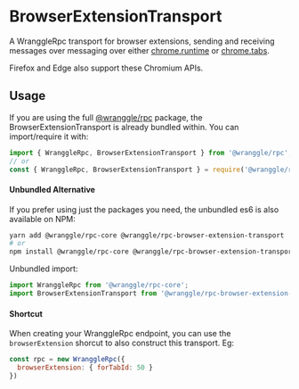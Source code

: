 # BrowserExtensionTransport

A WranggleRpc transport for browser extensions, sending and receiving messages over
messaging over either [chrome.runtime](https://developer.chrome.com/apps/runtime) or [chrome.tabs](https://developer.chrome.com/extensions/tabs).

Firefox and Edge also support these Chromium APIs. 


## Usage 

If you are using the full [@wranggle/rpc](https://www.npmjs.com/package/@wranggle/rpc) package, the BrowserExtensionTransport is already
 bundled within. You can import/require it with: 

```javascript
import { WranggleRpc, BrowserExtensionTransport } from '@wranggle/rpc';
// or
const { WranggleRpc, BrowserExtensionTransport } = require('@wranggle/rpc');
```

#### Unbundled Alternative
If you prefer using just the packages you need, the unbundled es6 is also available on NPM:

```bash
yarn add @wranggle/rpc-core @wranggle/rpc-browser-extension-transport
# or
npm install @wranggle/rpc-core @wranggle/rpc-browser-extension-transport 
```

Unbundled import:
```javascript
import WranggleRpc from '@wranggle/rpc-core';
import BrowserExtensionTransport from '@wranggle/rpc-browser-extension-transport';
```

#### Shortcut
When creating your WranggleRpc endpoint, you can use the `browserExtension` shorcut to also construct this transport. Eg:

```javascript
const rpc = new WranggleRpc({
  browserExtension: { forTabId: 50 }
})
```


